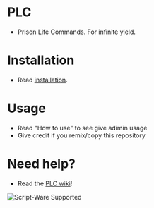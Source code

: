 # PLC

- Prison Life Commands. For infinite yield.

# Installation

- Read [installation](https://github.com/McTurtles5/PLC/wiki/2.-Getting-PLC).

# Usage

- Read "How to use" to see give adimin usage
- Give credit if you remix/copy this repository

# Need help?

- Read the [PLC wiki](https://github.com/McTurtles5/PLC/wiki)!

![Script-Ware Supported](https://user-images.githubusercontent.com/66704899/192073115-ffbbc215-72c6-4a6d-bd64-add956b2f5e1.png)
